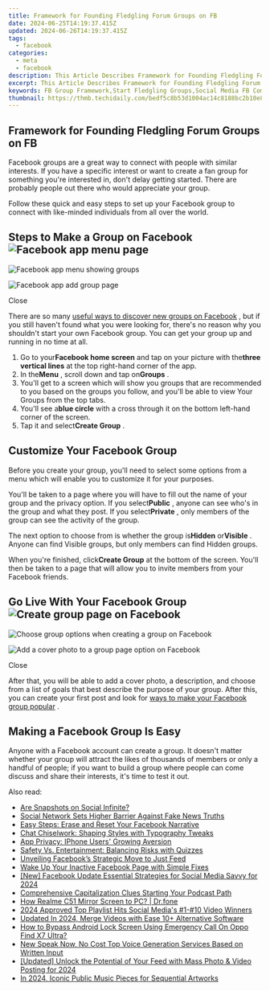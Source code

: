 ```yaml
---
title: Framework for Founding Fledgling Forum Groups on FB
date: 2024-06-25T14:19:37.415Z
updated: 2024-06-26T14:19:37.415Z
tags:
  - facebook
categories:
  - meta
  - facebook
description: This Article Describes Framework for Founding Fledgling Forum Groups on FB
excerpt: This Article Describes Framework for Founding Fledgling Forum Groups on FB
keywords: FB Group Framework,Start Fledgling Groups,Social Media FB Communities,New Facebook Forums,Founding FB Groups,Online Forum Structure,Building FB Communities
thumbnail: https://thmb.techidaily.com/bedf5c8b53d1004ac14c8188bc2b10e8fa9f12bcacb4dbb73e923d456dfdfac8.jpg
---
```


## Framework for Founding Fledgling Forum Groups on FB

 Facebook groups are a great way to connect with people with similar interests. If you have a specific interest or want to create a fan group for something you're interested in, don't delay getting started. There are probably people out there who would appreciate your group.

 Follow these quick and easy steps to set up your Facebook group to connect with like-minded individuals from all over the world.

## Steps to Make a Group on Facebook ![Facebook app menu page](https://static1.makeuseofimages.com/wordpress/wp-content/uploads/2022/12/318180626_1305065376700688_893057211392699849_n.jpg)

![Facebook app menu showing groups](https://static1.makeuseofimages.com/wordpress/wp-content/uploads/2022/12/318097009_540592084597722_6156826463203386396_n.jpg)

![Facebook app add group page](https://static1.makeuseofimages.com/wordpress/wp-content/uploads/2022/12/318166381_2214654402059587_9156416634789261192_n.jpg)

Close

 There are so many [useful ways to discover new groups on Facebook](https://www.makeuseof.com/tag/5-awesome-ways-discover-new-facebook-groups/) , but if you still haven't found what you were looking for, there's no reason why you shouldn't start your own Facebook group. You can get your group up and running in no time at all.

1. Go to your**Facebook home screen** and tap on your picture with the**three vertical lines** at the top right-hand corner of the app.
2. In the**Menu** , scroll down and tap on**Groups** .
3. You'll get to a screen which will show you groups that are recommended to you based on the groups you follow, and you'll be able to view Your Groups from the top tabs.
4. You'll see a**blue circle** with a cross through it on the bottom left-hand corner of the screen.
5. Tap it and select**Create Group** .

## Customize Your Facebook Group

 Before you create your group, you'll need to select some options from a menu which will enable you to customize it for your purposes.

 You'll be taken to a page where you will have to fill out the name of your group and the privacy option. If you select**Public** , anyone can see who's in the group and what they post. If you select**Private** , only members of the group can see the activity of the group.

 The next option to choose from is whether the group is**Hidden** or**Visible** . Anyone can find Visible groups, but only members can find Hidden groups.

 When you're finished, click**Create Group** at the bottom of the screen. You'll then be taken to a page that will allow you to invite members from your Facebook friends.

## Go Live With Your Facebook Group ![Create group page on Facebook](https://static1.makeuseofimages.com/wordpress/wp-content/uploads/2022/12/318217881_894969165206821_5445276175446551093_n.jpg)

![Choose group options when creating a group on Facebook](https://static1.makeuseofimages.com/wordpress/wp-content/uploads/2022/12/318477258_939639773675965_2846710644227593590_n.jpg)

![Add a cover photo to a group page option on Facebook](https://static1.makeuseofimages.com/wordpress/wp-content/uploads/2022/12/318289485_906496730348611_983213840070343513_n.jpg)

Close

 After that, you will be able to add a cover photo, a description, and choose from a list of goals that best describe the purpose of your group. After this, you can create your first post and look for [ways to make your Facebook group popular](https://www.makeuseof.com/tag/facebook-group-popular-weekly-facebook-tips/) .

## Making a Facebook Group Is Easy

 Anyone with a Facebook account can create a group. It doesn't matter whether your group will attract the likes of thousands of members or only a handful of people; if you want to build a group where people can come discuss and share their interests, it's time to test it out.


<ins class="adsbygoogle"
     style="display:block"
     data-ad-format="autorelaxed"
     data-ad-client="ca-pub-7571918770474297"
     data-ad-slot="1223367746"></ins>



<ins class="adsbygoogle"
     style="display:block"
     data-ad-client="ca-pub-7571918770474297"
     data-ad-slot="8358498916"
     data-ad-format="auto"
     data-full-width-responsive="true"></ins>

<span class="atpl-alsoreadstyle">Also read:</span>
<div><ul>
<li><a href="https://facebook.techidaily.com/are-snapshots-on-social-infinite/"><u>Are Snapshots on Social Infinite?</u></a></li>
<li><a href="https://facebook.techidaily.com/social-network-sets-higher-barrier-against-fake-news-truths/"><u>Social Network Sets Higher Barrier Against Fake News Truths</u></a></li>
<li><a href="https://facebook.techidaily.com/easy-steps-erase-and-reset-your-facebook-narrative/"><u>Easy Steps: Erase and Reset Your Facebook Narrative</u></a></li>
<li><a href="https://facebook.techidaily.com/chat-chiselwork-shaping-styles-with-typography-tweaks/"><u>Chat Chiselwork: Shaping Styles with Typography Tweaks</u></a></li>
<li><a href="https://facebook.techidaily.com/app-privacy-iphone-users-growing-aversion/"><u>App Privacy: IPhone Users' Growing Aversion</u></a></li>
<li><a href="https://facebook.techidaily.com/safety-vs-entertainment-balancing-risks-with-quizzes/"><u>Safety Vs. Entertainment: Balancing Risks with Quizzes</u></a></li>
<li><a href="https://facebook.techidaily.com/unveiling-facebooks-strategic-move-to-just-feed/"><u>Unveiling Facebook’s Strategic Move to Just Feed</u></a></li>
<li><a href="https://facebook.techidaily.com/wake-up-your-inactive-facebook-page-with-simple-fixes/"><u>Wake Up Your Inactive Facebook Page with Simple Fixes</u></a></li>
<li><a href="https://facebook-video-files.techidaily.com/new-facebook-update-essential-strategies-for-social-media-savvy-for-2024/"><u>[New] Facebook Update  Essential Strategies for Social Media Savvy for 2024</u></a></li>
<li><a href="https://extra-hints.techidaily.com/comprehensive-capitalization-clues-starting-your-podcast-path/"><u>Comprehensive Capitalization Clues  Starting Your Podcast Path</u></a></li>
<li><a href="https://screen-mirror.techidaily.com/how-realme-c51-mirror-screen-to-pc-drfone-by-drfone-android/"><u>How Realme C51 Mirror Screen to PC? | Dr.fone</u></a></li>
<li><a href="https://facebook-video-files.techidaily.com/2024-approved-top-playlist-hits-social-medias-1-10-video-winners/"><u>2024 Approved  Top Playlist Hits  Social Media's #1-#10 Video Winners</u></a></li>
<li><a href="https://ai-video-tools.techidaily.com/updated-in-2024-merge-videos-with-ease-10plus-alternative-software/"><u>Updated In 2024, Merge Videos with Ease 10+ Alternative Software</u></a></li>
<li><a href="https://android-unlock.techidaily.com/how-to-bypass-android-lock-screen-using-emergency-call-on-oppo-find-x7-ultra-by-drfone-android/"><u>How to Bypass Android Lock Screen Using Emergency Call On Oppo Find X7 Ultra?</u></a></li>
<li><a href="https://voice-adjusting.techidaily.com/new-speak-now-no-cost-top-voice-generation-services-based-on-written-input/"><u>New Speak Now, No Cost Top Voice Generation Services Based on Written Input</u></a></li>
<li><a href="https://instagram-video-recordings.techidaily.com/updated-unlock-the-potential-of-your-feed-with-mass-photo-and-video-posting-for-2024/"><u>[Updated] Unlock the Potential of Your Feed with Mass Photo & Video Posting for 2024</u></a></li>
<li><a href="https://voice-adjusting.techidaily.com/in-2024-iconic-public-music-pieces-for-sequential-artworks/"><u>In 2024, Iconic Public Music Pieces for Sequential Artworks</u></a></li>
</ul></div>
